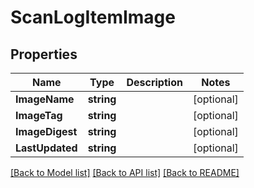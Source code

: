 # ScanLogItemImage

## Properties
Name | Type | Description | Notes
------------ | ------------- | ------------- | -------------
**ImageName** | **string** |  | [optional] 
**ImageTag** | **string** |  | [optional] 
**ImageDigest** | **string** |  | [optional] 
**LastUpdated** | **string** |  | [optional] 

[[Back to Model list]](../README.md#documentation-for-models) [[Back to API list]](../README.md#documentation-for-api-endpoints) [[Back to README]](../README.md)


